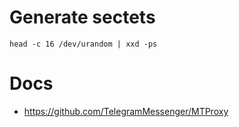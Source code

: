 # Generate sectets
`head -c 16 /dev/urandom | xxd -ps`

# Docs
* https://github.com/TelegramMessenger/MTProxy
